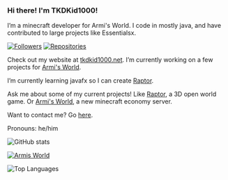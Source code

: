 ### Hi there! I'm TKDKid1000!

I’m a minecraft developer for Armi's World. 
I code in mostly java, and have contributed to large projects like Essentialsx.

[![Followers](https://img.shields.io/badge/dynamic/json?color=green&label=Followers&query=followers&url=https%3A%2F%2Fapi.github.com%2Fusers%2FTKDKid1000)](https://github.com/TKDKid1000?tab=followers)
[![Repositories](https://img.shields.io/badge/dynamic/json?color=blue&label=Repositories&query=public_repos&url=https%3A%2F%2Fapi.github.com%2Fusers%2FTKDKid1000)](https://github.com/TKDKid1000?tab=repositories)

Check out my website at [tkdkid1000.net](https://tkdkid1000.github.io). 
I’m currently working on a few projects for [Armi's World](http://armi.tkdkid1000.net).

I’m currently learning javafx so I can create [Raptor](https://github.com/TKDKid1000/Raptor). 

Ask me about some of my current projects! Like [Raptor](https://github.com/TKDKid1000/Raptor), a 3D open world game. Or [Armi's World](https://github.com/The-Epic-Server/Armis-World), a new minecraft economy server. 

Want to contact me? Go [here](https://tkdkid1000.github.io/contact.html).

Pronouns: he/him

![GitHub stats](https://github-readme-stats.vercel.app/api?username=TKDKid1000&theme=merko)

[![Armis World](https://github-readme-stats.vercel.app/api/pin/?username=The-Epic-Server&repo=Armis-World&theme=merko)](https://github.com/The-Epic-Server/Armis-World)

![Top Languages](https://github-readme-stats.vercel.app/api/top-langs/?username=TKDKid1000&layout=compact&theme=merko)
